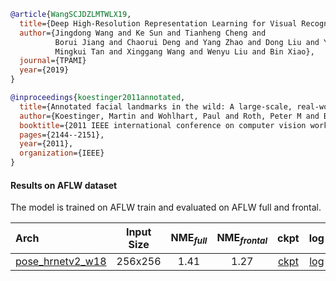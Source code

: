 <!-- [ALGORITHM] -->

```bibtex
@article{WangSCJDZLMTWLX19,
  title={Deep High-Resolution Representation Learning for Visual Recognition},
  author={Jingdong Wang and Ke Sun and Tianheng Cheng and
          Borui Jiang and Chaorui Deng and Yang Zhao and Dong Liu and Yadong Mu and
          Mingkui Tan and Xinggang Wang and Wenyu Liu and Bin Xiao},
  journal={TPAMI}
  year={2019}
}
```

<!-- [DATASET] -->

```bibtex
@inproceedings{koestinger2011annotated,
  title={Annotated facial landmarks in the wild: A large-scale, real-world database for facial landmark localization},
  author={Koestinger, Martin and Wohlhart, Paul and Roth, Peter M and Bischof, Horst},
  booktitle={2011 IEEE international conference on computer vision workshops (ICCV workshops)},
  pages={2144--2151},
  year={2011},
  organization={IEEE}
}
```

#### Results on AFLW dataset

The model is trained on AFLW train and evaluated on AFLW full and frontal.

| Arch  | Input Size | NME<sub>*full*</sub> | NME<sub>*frontal*</sub>  | ckpt | log |
| :-------------- | :-----------: | :------: | :------: |:------: |:------: |
| [pose_hrnetv2_w18](/configs/face/2D_Kpt_SView_RGB_Img/top_down_heatmap/aflw/hrnetv2_w18_aflw_256x256.py)  | 256x256 | 1.41 | 1.27 | [ckpt](https://download.openmmlab.com/mmpose/face/hrnetv2/hrnetv2_w18_aflw_256x256-f2bbc62b_20210125.pth) | [log](https://download.openmmlab.com/mmpose/face/hrnetv2/hrnetv2_w18_aflw_256x256_20210125.log.json) |
